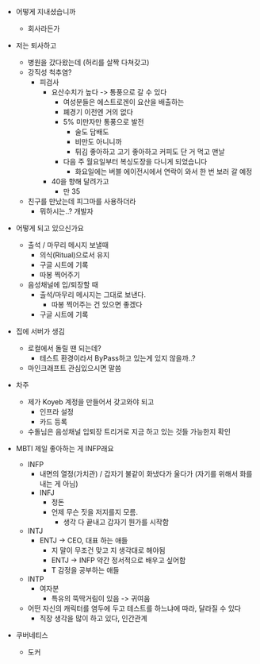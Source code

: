 - 어떻게 지내셨습니까
	- 회사라든가
- 저는 퇴사하고
	- 병원을 갔다왔는데 (허리를 살짝 다쳐갖고)
	- 강직성 척추염?
		- 피검사
			- 요산수치가 높다 -> 통풍으로 갈 수 있다
				- 여성분들은 에스트로겐이 요산을 배출하는
				- 폐경기 이전엔 거의 없다
				- 5% 미만자만 통풍으로 발전
					- 술도 담배도
					- 비만도 아니니까
					- 튀김 좋아하고 고기 좋아하고 커피도 단 거 먹고 맨날
				- 다음 주 월요일부터 복싱도장을 다니게 되었습니다 
					- 화요일에는 버블 에이전시에서 연락이 와서 한 번 보러 갈 예정
			- 40을 향해 달려가고
				- 만 35
	- 친구를 만났는데 피그마를 사용하더라
		- 뭐하시는..? 개발자
- 어떻게 되고 있으신가요
	- 출석 / 마무리 메시지 보낼때
		- 의식(Ritual)으로서 유지
		- 구글 시트에 기록
		- 따봉 찍어주기
	- 음성채널에 입/퇴장할 때
		- 출석/마무리 메시지는 그대로 보낸다. 
			- 따봉 찍어주는 건 있으면 좋겠다
		- 구글 시트에 기록

- 집에 서버가 생김
	- 로컬에서 돌릴 땐 되는데?
		- 테스트 환경이라서 ByPass하고 있는게 있지 않을까..?
	- 마인크래프트 관심있으시면 말씀

- 차주
	- 제가 Koyeb 계정을 만들어서 갖고와야 되고
		- 인프라 설정
		- 카드 등록
	- 수돌님은 음성채널 입퇴장 트리거로 지금 하고 있는 것들 가능한지 확인
- MBTI 제일 좋아하는 게 INFP래요
	- INFP
		- 내면의 열정(가치관) / 갑자기 불같이 화냈다가 울다가 (자기를 위해서 화를 내는 게 아님)
		- INFJ
			- 정돈
			- 언제 무슨 짓을 저지를지 모름.
				- 생각 다 끝내고 갑자기 뭔가를 시작함
	- INTJ
		- ENTJ -> CEO, 대표 하는 애들
			- 지 말이 무조건 맞고 지 생각대로 해야됨
			- ENTJ -> INFP 약간 정서적으로 배우고 싶어함
			- T 감정을 공부하는 애들
	- INTP
		- 여자분
			- 특유의 뚝딱거림이 있음 -> 귀여움
	- 어떤 자신의 캐릭터를 염두에 두고 테스트를 하느냐에 따라, 달라질 수 있다
		- 직장 생각을 많이 하고 있다, 인간관계
- 쿠버네티스
	- 도커

